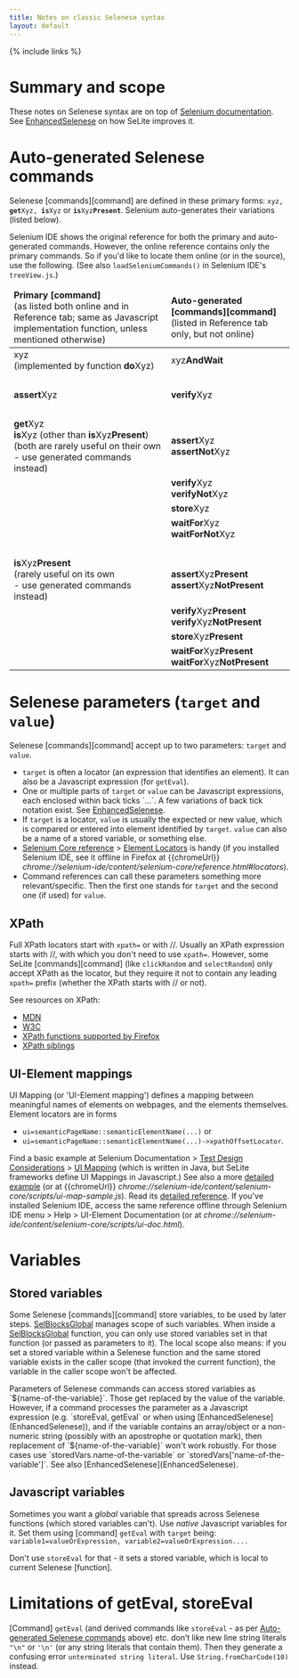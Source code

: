 ```yaml
---
title: Notes on classic Selenese syntax
layout: default
---
```

{% include links %}

# Summary and scope
These notes on Selenese syntax are on top of [Selenium documentation](http://docs.seleniumhq.org/docs/02_selenium_ide.jsp). See [EnhancedSelenese](EnhancedSelenese) on how SeLite improves it.

# Auto-generated Selenese commands #
Selenese [commands][command] are defined in these primary forms: <code>xyz, <strong>get</strong>Xyz, <strong>is</strong>Xyz</code> or <code><strong>is</strong>Xyz<strong>Present</strong></code>. Selenium auto-generates their variations (listed below).

Selenium IDE shows the original reference for both the primary and auto-generated commands. However, the online reference contains only the primary commands. So if you'd like to locate them online (or in the source), use the following. (See also `loadSeleniumCommands()` in Selenium IDE's `treeView.js`.<!-- TODO link to chrome & SE IDE Github-->)

<table>
<thead>
<tr>
    <td><strong markdown="span">Primary [command]</strong><br/> (as listed both online and in Reference tab; same as Javascript implementation function, unless mentioned otherwise)</td>
    <td><strong markdown="span">Auto-generated [commands][command]</strong><br/>(listed in Reference tab only, but not online)</td>
</tr>
</thead>
<tbody>
<tr>
    <td> xyz<br>(implemented by function <strong>do</strong>Xyz)</td>
    <td> xyz<strong>AndWait</strong>                       </td>
</tr>
<tr>
    <td>&#160;</td>
    <td>&#160;</td>
</tr>
<tr>
    <td><strong>assert</strong>Xyz</td>
    <td><strong>verify</strong>Xyz</td>
</tr>
<tr>
    <td>&#160;</td>
    <td>&#160;</td>
</tr>
<tr>
    <td><strong>get</strong>Xyz<br><strong>is</strong>Xyz (other than <strong>is</strong>Xyz<strong>Present</strong>)<br> (both are rarely useful on their own<br> - use generated commands instead)</td>
    <td> <strong>assert</strong>Xyz<br><strong>assertNot</strong>Xyz</td>
</tr>
<tr>
    <td>&#160;</td>
    <td> <strong>verify</strong>Xyz<br><strong>verifyNot</strong>Xyz</td>
</tr>
<tr>
    <td>&#160;</td>
    <td> <strong>store</strong>Xyz</td>
</tr>
<tr>
    <td>&#160;</td>
    <td> <strong>waitFor</strong>Xyz<br><strong>waitForNot</strong>Xyz</td>
</tr>
<tr>
    <td>&#160;</td>
    <td>&#160;</td>
</tr>
<tr>
    <td> <strong>is</strong>Xyz<strong>Present</strong><br>(rarely useful on its own<br> - use generated commands instead) </td>
    <td> <strong>assert</strong>Xyz<strong>Present</strong> <br><strong>assert</strong>Xyz<strong>NotPresent</strong> </td>
</tr>
<tr>
    <td>&#160;</td>
    <td> <strong>verify</strong>Xyz<strong>Present</strong> <br><strong>verify</strong>Xyz<strong>NotPresent</strong> </td>
</tr>
<tr>
    <td>&#160;</td>
    <td> <strong>store</strong>Xyz<strong>Present</strong> </td>
</tr>
<tr>
    <td>&#160;</td>
    <td> <strong>waitFor</strong>Xyz<strong>Present</strong> <br><strong>waitFor</strong>Xyz<strong>NotPresent</strong>  </td>
</tr>
</tbody></table>

# Selenese parameters (`target` and `value`)
Selenese [commands][command] accept up to two parameters: `target` and `value`.

* `target` is often a locator (an expression that identifies an element). It can also be a Javascript expression (for `getEval`).
* One or multiple parts of `target` or `value` can be Javascript expressions, each enclosed within back ticks \`...\`. A few variations of back tick notation exist. See [EnhancedSelenese](EnhancedSelenese).
* If `target` is a locator, `value` is usually the expected or new value, which is compared or entered into element identified by `target`. `value` can also be a name of a stored variable, or something else.
* [Selenium Core reference](http://release.seleniumhq.org/selenium-core/1.0.1/reference.html) > [Element Locators](http://release.seleniumhq.org/selenium-core/1.0.1/reference.html#locators) is handy (if you installed Selenium IDE, see it offline in Firefox at {{chromeUrl}} _chrome://selenium-ide/content/selenium-core/reference.html#locators_).
* Command references can call these parameters something more relevant/specific. Then the first one stands for `target` and the second one (if used) for `value`.

## XPath
Full XPath locators start with `xpath=` or with //. Usually an XPath expression starts with //, with which you don't need to use `xpath=`. However, some SeLite [commands][command] (like `clickRandom` and `selectRandom`) only accept XPath as the locator, but they require it not to contain any leading `xpath=` prefix (whether the XPath starts with // or not).

See resources on XPath:

* [MDN](https://developer.mozilla.org/en-US/docs/Web/XPath)
* [W3C](http://www.w3.org/TR/xpath/)
* [XPath functions supported by Firefox](https://developer.mozilla.org/en-US/docs/XPath/Functions)
* [XPath siblings](http://stackoverflow.com/questions/365750/xpath-sibling-conditional-testing)

## UI-Element mappings
UI Mapping (or 'UI-Element mapping') defines a mapping between meaningful names of elements on webpages, and the elements themselves. Element locators are in forms

* `ui=semanticPageName::semanticElementName(...)` or
* `ui=semanticPageName::semanticElementName(...)->xpathOffsetLocator`.

Find a basic example at Selenium Documentation > [Test Design Considerations](http://www.seleniumhq.org/docs/06_test_design_considerations.jsp) > [UI Mapping](http://www.seleniumhq.org/docs/06_test_design_considerations.jsp#ui-mapping) (which is written in Java, but SeLite frameworks define UI Mappings in Javascript.) See also a more [detailed example](https://github.com/SeleniumHQ/selenium/blob/master/javascript/selenium-core/scripts/ui-map-sample.js) (or at {{chromeUrl}} _chrome://selenium-ide/content/selenium-core/scripts/ui-map-sample.js_). Read its [detailed reference](http://htmlpreview.github.io/?https://github.com/SeleniumHQ/selenium/blob/master/javascript/selenium-core/scripts/ui-doc.html). If you've installed Selenium IDE, access the same reference offline through Selenium IDE menu > Help > UI-Element Documentation (or at _chrome://selenium-ide/content/selenium-core/scripts/ui-doc.html_).

# Variables

## Stored variables
Some Selenese [commands][command] store variables, to be used by later steps. [SelBlocksGlobal](SelBlocksGlobal) manages scope of such variables. When inside a [SelBlocksGlobal](SelBlocksGlobal) function, you can only use stored variables set in that function (or passed as parameters to it). The local scope also means: if you set a stored variable within a Selenese function and the same stored variable exists in the caller scope (that invoked the current function), the variable in the caller scope won't be affected.

<!-- TODO Put an explicit rule first, then details. Merge/link to EnhancedSyntax: -->Parameters of Selenese commands can access stored variables as `${name-of-the-variable}`. Those get replaced by the value of the variable. However, if a command processes the parameter as a Javascript expression (e.g. `storeEval, getEval` or when using [EnhancedSelenese](EnhancedSelenese)), and if the variable contains an array/object or a non-numeric string (possibly with an apostrophe or quotation mark), then replacement of `${name-of-the-variable}` won't work robustly. For those cases use `storedVars.name-of-the-variable` or `storedVars['name-of-the-variable']`. See also [EnhancedSelenese](EnhancedSelenese).

## Javascript variables
Sometimes you want a _global_ variable that spreads across Selenese functions (which stored variables can't). Use _native_ Javascript variables for it. Set them using [command] `getEval` with `target` being: `variable1=valueOrExpression, variable2=valueOrExpression....`

Don't use `storeEval` for that - it sets a stored variable, which is local to current Selenese [function].

# Limitations of getEval, storeEval
[Command] `getEval` (and derived commands like `storeEval` - as per [Auto-generated Selenese commands](#auto-generated-selenese-commands) above) etc. don’t like new line string literals `"\n"` or `'\n'` (or any string literals that contain them). Then they generate a confusing error `unterminated string literal`. Use `String.fromCharCode(10)` instead.